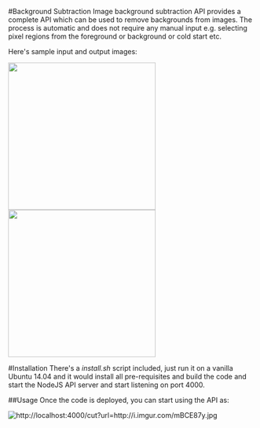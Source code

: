 #Background Subtraction
Image background subtraction API provides a complete API which can be used to remove backgrounds from images. The process is automatic and does not require any manual input e.g. selecting pixel regions from the foreground or background or cold start etc.

Here's sample input and output images:

<img src="http://i.imgur.com/mBCE87y.jpg" width=300>
<img src="http://i.imgur.com/2V5SQEa.png" width=300>

#Installation
There's a *install.sh* script included, just run it on a vanilla Ubuntu 14.04 and it would install all pre-requisites and build the code and start the NodeJS API server and start listening on port 4000.

##Usage
Once the code is deployed, you can start using the API as:

![](http://localhost:4000/cut?url=http://i.imgur.com/mBCE87y.jpg "http://localhost:4000/cut?url=http://i.imgur.com/mBCE87y.jpg")